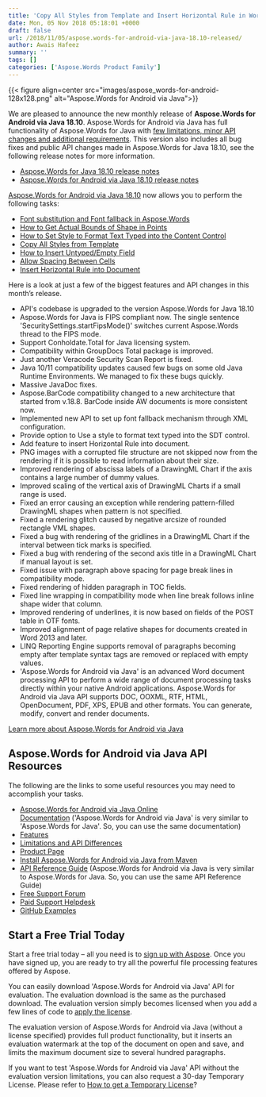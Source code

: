 ```yaml
---
title: 'Copy All Styles from Template and Insert Horizontal Rule in Word Documents'
date: Mon, 05 Nov 2018 05:18:01 +0000
draft: false
url: /2018/11/05/aspose.words-for-android-via-java-18.10-released/
author: Awais Hafeez
summary: ''
tags: []
categories: ['Aspose.Words Product Family']
---
```




{{< figure align=center src="images/aspose_words-for-android-128x128.png" alt="Aspose.Words for Android via Java">}}


We are pleased to announce the new monthly release of **Aspose.Words for Android via Java 18.10**. Aspose.Words for Android via Java has full functionality of Aspose.Words for Java with [few limitations, minor API changes and additional requirements][1]. This version also includes all bug fixes and public API changes made in Aspose.Words for Java 18.10, see the following release notes for more information.

*   [Aspose.Words for Java 18.10 release notes][2]
*   [Aspose.Words for Android via Java 18.10 release notes][3]

[Aspose.Words for Android via Java 18.10][4] now allows you to perform the following tasks:

*   [Font substitution and Font fallback in Aspose.Words][5]
*   [How to Get Actual Bounds of Shape in Points][6]
*   [How to Set Style to Format Text Typed into the Content Control][7]
*   [Copy All Styles from Template][8]
*   [How to Insert Untyped/Empty Field][9]
*   [Allow Spacing Between Cells][10]
*   [Insert Horizontal Rule into Document][11]

Here is a look at just a few of the biggest features and API changes in this month’s release.

*   API's codebase is upgraded to the version Aspose.Words for Java 18.10
*   Aspose.Words for Java is FIPS compliant now. The single sentence 'SecuritySettings.startFipsMode()' switches current Aspose.Words thread to the FIPS mode.
*   Support Conholdate.Total for Java licensing system.
*   Compatibility within GroupDocs Total package is improved.
*   Just another Veracode Security Scan Report is fixed.
*   Java 10/11 compatibility updates caused few bugs on some old Java Runtime Environments. We managed to fix these bugs quickly.
*   Massive JavaDoc fixes.
*   Aspose.BarCode compatibility changed to a new architecture that started from v.18.8. BarCode inside AW documents is more consistent now.
*   Implemented new API to set up font fallback mechanism through XML configuration.
*   Provide option to Use a style to format text typed into the SDT control.
*   Add feature to insert Horizontal Rule into document.
*   PNG images with a corrupted file structure are not skipped now from the rendering if it is possible to read information about their size.
*   Improved rendering of abscissa labels of a DrawingML Chart if the axis contains a large number of dummy values.
*   Improved scaling of the vertical axis of DrawingML Charts if a small range is used.
*   Fixed an error causing an exception while rendering pattern-filled DrawingML shapes when pattern is not specified.
*   Fixed a rendering glitch caused by negative arcsize of rounded rectangle VML shapes.
*   Fixed a bug with rendering of the gridlines in a DrawingML Chart if the interval between tick marks is specified.
*   Fixed a bug with rendering of the second axis title in a DrawingML Chart if manual layout is set.
*   Fixed issue with paragraph above spacing for page break lines in compatibility mode.
*   Fixed rendering of hidden paragraph in TOC fields.
*   Fixed line wrapping in compatibility mode when line break follows inline shape wider that column.
*   Improved rendering of underlines, it is now based on fields of the POST table in OTF fonts.
*   Improved alignment of page relative shapes for documents created in Word 2013 and later.
*   LINQ Reporting Engine supports removal of paragraphs becoming empty after template syntax tags are removed or replaced with empty values.
*   'Aspose.Words for Android via Java' is an advanced Word document processing API to perform a wide range of document processing tasks directly within your native Android applications. Aspose.Words for Android via Java API supports DOC, OOXML, RTF, HTML, OpenDocument, PDF, XPS, EPUB and other formats. You can generate, modify, convert and render documents.

[Learn more about Aspose.Words for Android via Java][12]

## Aspose.Words for Android via Java API Resources

The following are the links to some useful resources you may need to accomplish your tasks.

*   [Aspose.Words for Android via Java Online Documentation][13] ('Aspose.Words for Android via Java' is very similar to 'Aspose.Words for Java'. So, you can use the same documentation)
*   [Features][14]
*   [Limitations and API Differences][15]
*   [Product Page][16]
*   [Install Aspose.Words for Android via Java from Maven][17]
*   [API Reference Guide][18] (Aspose.Words for Android via Java is very similar to Aspose.Words for Java. So, you can use the same API Reference Guide)
*   [Free Support Forum][19]
*   [Paid Support Helpdesk][20]
*   [GitHub Examples][21]

## Start a Free Trial Today

Start a free trial today – all you need is to [sign up with Aspose][22]. Once you have signed up, you are ready to try all the powerful file processing features offered by Aspose.

You can easily download 'Aspose.Words for Android via Java' API for evaluation. The evaluation download is the same as the purchased download. The evaluation version simply becomes licensed when you add a few lines of code to [apply the license][23].

The evaluation version of Aspose.Words for Android via Java (without a license specified) provides full product functionality, but it inserts an evaluation watermark at the top of the document on open and save, and limits the maximum document size to several hundred paragraphs.

If you want to test 'Aspose.Words for Android via Java' API without the evaluation version limitations, you can also request a 30-day Temporary License. Please refer to [How to get a Temporary License][24]?




[1]: https://docs.aspose.com/display/wordsjava/Aspose.Words+for+Android+via+Java+API+Differences+and+Limitations
[2]: https://docs.aspose.com/display/wordsjava/Aspose.Words+for+Java+18.10+Release+Notes
[3]: https://docs.aspose.com/display/wordsjava/Aspose.Words+for+Android+via+Java+18.10+Release+Notes
[4]: https://artifact.aspose.com/webapp/#/artifacts/browse/tree/General/repo/com/aspose/aspose-words/18.10
[5]: https://docs.aspose.com/display/wordsjava/True+Type+Fonts#TrueTypeFonts-FontsubstitutionandFontfallbackinAspose.Words
[6]: https://docs.aspose.com/display/wordsjava/Working+with+Images#WorkingwithImages-HowtoGetActualBoundsofShapeinPoints
[7]: https://docs.aspose.com/display/wordsjava/Working+with+Content+Control+SDT#WorkingwithContentControlSDT-HowtoSetStyletoFormatTextTypedintotheContentControl
[8]: https://docs.aspose.com/display/wordsjava/Working+with+Styles#WorkingwithStyles-CopyAllStylesfromTemplate
[9]: https://docs.aspose.com/display/wordsjava/Insert+and+Remove+Field#InsertandRemoveField-HowtoInsertUntyped/EmptyField
[10]: https://docs.aspose.com/display/wordsjava/Applying+Formatting+to+Table%2C+Row+and+Cell#ApplyingFormattingtoTable,RowandCell-AllowSpacingBetweenCells
[11]: https://docs.aspose.com/display/wordsjava/Use+DocumentBuilder+to+Insert+Document+Elements#UseDocumentBuildertoInsertDocumentElements-InsertHorizontalRuleintoDocument
[12]: https://products.aspose.com/words/android-java
[13]: https://docs.aspose.com/display/wordsjava/Home
[14]: https://docs.aspose.com/display/wordsjava/Aspose.Words+for+Android+via+Java+Features
[15]: https://docs.aspose.com/display/wordsjava/Aspose.Words+for+Android+via+Java+API+Differences+and+Limitations
[16]: https://products.aspose.com/words/android-java
[17]: https://docs.aspose.com/display/wordsjava/Installation#Installation-InstallAspose.WordsforAndroidviaJavafromMavenRepository
[18]: https://apireference.aspose.com/java/words
[19]: https://forum.aspose.com/c/words
[20]: https://helpdesk.aspose.com/
[21]: https://github.com/aspose-words/Aspose.Words-for-Java
[22]: https://www.aspose.com/
[23]: https://docs.aspose.com/display/wordsjava/Licensing
[24]: https://purchase.aspose.com/temporary-license




